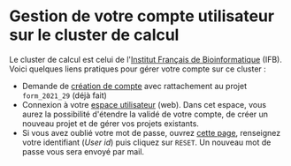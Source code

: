 # Gestion de votre compte utilisateur sur le cluster de calcul

Le cluster de calcul est celui de l'[Institut Français de Bioinformatique](https://www.france-bioinformatique.fr/cluster-ifb-core/) (IFB). Voici quelques liens pratiques pour gérer votre compte sur ce cluster :

- Demande de [création de compte](https://my.cluster.france-bioinformatique.fr/manager2/register) avec rattachement au projet `form_2021_29` (déjà fait)
- Connexion à votre [espace utilisateur](https://my.cluster.france-bioinformatique.fr/manager2/) (web). Dans cet espace, vous aurez la possibilité d'étendre la validé de votre compte, de créer un nouveau projet et de gérer vos projets existants.
- Si vous avez oublié votre mot de passe, ouvrez [cette page](https://my.cluster.france-bioinformatique.fr/manager2/), renseignez votre identifiant (*User id*) puis cliquez sur `RESET`. Un nouveau mot de passe vous sera envoyé par mail.
